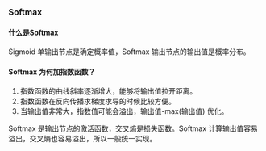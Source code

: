 ### Softmax

#### 什么是Softmax
Sigmoid 单输出节点是确定概率值，Softmax 输出节点的输出值是概率分布。

#### Softmax 为何加指数函数？
1. 指数函数的曲线斜率逐渐增大，能够将输出值拉开距离。
2. 指数函数在反向传播求梯度求导的时候比较方便。
3. 当输出值非常大，指数值可能会溢出，输出值-max(输出值) 优化。

Softmax 是输出节点的激活函数，交叉熵是损失函数。Softmax 计算输出值容易溢出，交叉熵也容易溢出，所以一般统一实现。
